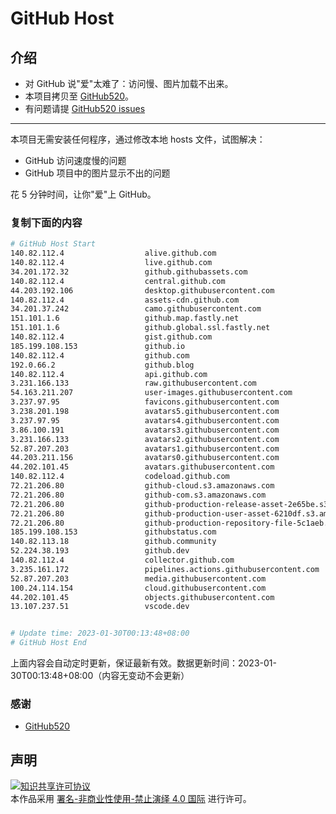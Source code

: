 # GitHub Host
## 介绍
- 对 GitHub 说"爱"太难了：访问慢、图片加载不出来。
- 本项目拷贝至 [GitHub520](https://github.com/521xueweihan/GitHub520)。
- 有问题请提 [GitHub520 issues](https://github.com/521xueweihan/GitHub520/issues/new)

---

本项目无需安装任何程序，通过修改本地 hosts 文件，试图解决：
- GitHub 访问速度慢的问题
- GitHub 项目中的图片显示不出的问题

花 5 分钟时间，让你"爱"上 GitHub。

### 复制下面的内容
```bash
# GitHub Host Start
140.82.112.4                  alive.github.com
140.82.112.4                  live.github.com
34.201.172.32                 github.githubassets.com
140.82.112.4                  central.github.com
44.203.192.106                desktop.githubusercontent.com
140.82.112.4                  assets-cdn.github.com
34.201.37.242                 camo.githubusercontent.com
151.101.1.6                   github.map.fastly.net
151.101.1.6                   github.global.ssl.fastly.net
140.82.112.4                  gist.github.com
185.199.108.153               github.io
140.82.112.4                  github.com
192.0.66.2                    github.blog
140.82.112.4                  api.github.com
3.231.166.133                 raw.githubusercontent.com
54.163.211.207                user-images.githubusercontent.com
3.237.97.95                   favicons.githubusercontent.com
3.238.201.198                 avatars5.githubusercontent.com
3.237.97.95                   avatars4.githubusercontent.com
3.86.100.191                  avatars3.githubusercontent.com
3.231.166.133                 avatars2.githubusercontent.com
52.87.207.203                 avatars1.githubusercontent.com
44.203.211.156                avatars0.githubusercontent.com
44.202.101.45                 avatars.githubusercontent.com
140.82.112.4                  codeload.github.com
72.21.206.80                  github-cloud.s3.amazonaws.com
72.21.206.80                  github-com.s3.amazonaws.com
72.21.206.80                  github-production-release-asset-2e65be.s3.amazonaws.com
72.21.206.80                  github-production-user-asset-6210df.s3.amazonaws.com
72.21.206.80                  github-production-repository-file-5c1aeb.s3.amazonaws.com
185.199.108.153               githubstatus.com
140.82.113.18                 github.community
52.224.38.193                 github.dev
140.82.112.4                  collector.github.com
3.235.161.172                 pipelines.actions.githubusercontent.com
52.87.207.203                 media.githubusercontent.com
100.24.114.154                cloud.githubusercontent.com
44.202.101.45                 objects.githubusercontent.com
13.107.237.51                 vscode.dev


# Update time: 2023-01-30T00:13:48+08:00
# GitHub Host End

```
上面内容会自动定时更新，保证最新有效。数据更新时间：2023-01-30T00:13:48+08:00（内容无变动不会更新）

### 感谢

- [GitHub520](https://github.com/521xueweihan/GitHub520)

## 声明
<a rel="license" href="https://creativecommons.org/licenses/by-nc-nd/4.0/deed.zh"><img alt="知识共享许可协议" style="border-width: 0" src="https://licensebuttons.net/l/by-nc-nd/4.0/88x31.png"></a><br>本作品采用 <a rel="license" href="https://creativecommons.org/licenses/by-nc-nd/4.0/deed.zh">署名-非商业性使用-禁止演绎 4.0 国际</a> 进行许可。